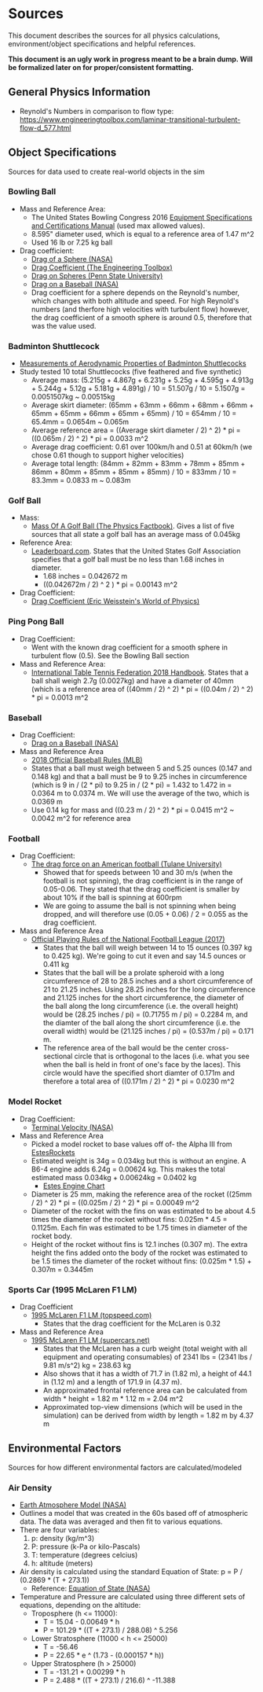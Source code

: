 # Sources

This document describes the sources for all physics calculations,
environment/object specifications and helpful references.

**This document is an ugly work in progress meant to be a brain dump. Will be formalized
later on for proper/consistent formatting.**


## General Physics Information

* Reynold's Numbers in comparison to flow type: https://www.engineeringtoolbox.com/laminar-transitional-turbulent-flow-d_577.html


## Object Specifications

Sources for data used to create real-world objects in the sim

### Bowling Ball

* Mass and Reference Area:
  * The United States Bowling Congress 2016 [Equipment Specifications and Certifications Manual](http://usbcongress.http.internapcdn.net/usbcongress/bowl/equipandspecs/pdfs/ESManual.pdf)
    (used max allowed values).
  * 8.595" diameter used, which is equal to a reference area of 1.47 m^2
  * Used 16 lb or 7.25 kg ball
* Drag coefficient:
  * [Drag of a Sphere (NASA)](https://www.grc.nasa.gov/www/k-12/airplane/dragsphere.html)
  * [Drag Coefficient (The Engineering Toolbox)](https://www.engineeringtoolbox.com/drag-coefficient-d_627.html)
  * [Drag on Spheres (Penn State University)](http://www.mne.psu.edu/cimbala/me325web_Spring_2012/Labs/Drag/intro.pdf)
  * [Drag on a Baseball (NASA)](https://www.grc.nasa.gov/www/k-12/airplane/balldrag.html)
  * Drag coefficient for a sphere depends on the Reynold's number, which changes with both
    altitude and speed. For high Reynold's numbers (and therfore high velocities with turbulent flow)
    however, the drag coefficient of a smooth sphere is around 0.5, therefore that was the
    value used.

### Badminton Shuttlecock

* [Measurements of Aerodynamic Properties of Badminton
  Shuttlecocks](https://ac.els-cdn.com/S1877705810002742/1-s2.0-S1877705810002742-main.pdf?_tid=e688c092-ed85-499d-9509-c3c76214e452&acdnat=1524886270_a4a0f787af33459fc5d933d50e6abcc1)
* Study tested 10 total Shuttlecocks (five feathered and five synthetic)
  * Average mass: (5.215g + 4.867g + 6.231g + 5.25g + 4.595g + 4.913g + 5.244g + 5.12g +
    5.181g + 4.891g) / 10 = 51.507g / 10 = 5.1507g = 0.0051507kg ~ 0.00515kg
  * Average skirt diameter: (65mm + 63mm + 66mm + 68mm + 66mm + 65mm + 65mm + 66mm +
    65mm + 65mm) / 10 = 654mm / 10 = 65.4mm = 0.0654m ~ 0.065m
  * Average reference area = ((Average skirt diameter / 2) ^ 2) * pi =
    ((0.065m / 2) ^ 2) * pi = 0.0033 m^2
  * Average drag coefficient: 0.61 over 100km/h and 0.51 at 60km/h
    (we chose 0.61 though to support higher velocities)
  * Average total length: (84mm + 82mm + 83mm + 78mm + 85mm + 86mm + 80mm + 85mm +
    85mm + 85mm) / 10 = 833mm / 10 = 83.3mm = 0.0833 m ~ 0.083m

### Golf Ball

* Mass:
  * [Mass Of A Golf Ball (The Physics Factbook)](https://hypertextbook.com/facts/1999/ImranArif.shtml). Gives
    a list of five sources that all state a golf ball has an average mass of 0.045kg
* Reference Area:
  * [Leaderboard.com](http://www.leaderboard.com/glossary_balldiameter). States that the United States Golf
    Association specifies that a golf ball must be no less than 1.68 inches in diameter.
      * 1.68 inches = 0.042672 m
      * ((0.042672m / 2) ^ 2 ) * pi = 0.00143 m^2
* Drag Coefficient:
  * [Drag Coefficient (Eric Weisstein's World of Physics)](http://scienceworld.wolfram.com/physics/DragCoefficient.html)

### Ping Pong Ball

* Drag Coefficient:
  * Went with the known drag coefficient for a smooth sphere in turbulent flow (0.5). See the
    Bowling Ball section
* Mass and Reference Area:
  * [International Table Tennis Federation 2018 Handbook](https://www.ittf.com/handbook/). States that a ball shall
    weigh 2.7g (0.0027kg) and have a diameter of 40mm (which is a reference area of
    ((40mm / 2) ^ 2) * pi = ((0.04m / 2) ^ 2) * pi = 0.0013 m^2

### Baseball

* Drag Coefficient:
  * [Drag on a Baseball (NASA)](https://www.grc.nasa.gov/www/k-12/airplane/balldrag.html)
* Mass and Reference Area
  * [2018 Official Baseball Rules (MLB)](http://mlb.mlb.com/documents/0/8/0/268272080/2018_Official_Baseball_Rules.pdf)
  * States that a ball must weigh between 5 and 5.25 ounces (0.147 and 0.148 kg) and that a ball
    must be 9 to 9.25 inches in circumference (which is 9 in / (2 * pi) to 9.25 in / (2 * pi) =  1.432 to
    1.472 in = 0.0364 m to 0.0374 m. We will use the average of the two, which is 0.0369 m
  * Use 0.14 kg for mass and ((0.23 m / 2) ^ 2) * pi = 0.0415 m^2 ~ 0.0042 m^2 for reference area

### Football

* Drag Coefficient:
  * [The drag force on an American football (Tulane University)](http://mlb.mlb.com/documents/0/8/0/268272080/2018_Official_Baseball_Rules.pdf)
    * Showed that for speeds between 10 and 30 m/s (when the football is not spinning), the
      drag coefficient is in the range of 0.05-0.06. They stated that the drag coefficient is smaller
      by about 10% if the ball is spinning at 600rpm
    * We are going to assume the ball is not spinning when being dropped, and will therefore use
      (0.05 + 0.06) / 2 = 0.055 as the drag coefficient.
* Mass and Reference Area
  * [Official Playing Rules of the National Football League (2017)](https://operations.nfl.com/media/2725/2017-playing-rules.pdf)
    * States that the ball will weigh between 14 to 15 ounces (0.397 kg to 0.425 kg). We're going to cut it
      even and say 14.5 ounces or 0.411 kg
    * States that the ball will be a prolate spheroid with a long circumference of 28 to 28.5 inches and
      a short circumference of 21 to 21.25 inches. Using 28.25 inches for the long circumference and
      21.125 inches for the short circumference, the diameter of the ball along the long circumference
      (i.e. the overall height) would be (28.25 inches / pi) = (0.71755 m / pi) = 0.2284 m, and the diamter
      of the ball along the short circumference (i.e. the overall width) would be (21.125 inches / pi) =
      (0.537m / pi) = 0.171 m.
    * The reference area of the ball would be the center cross-sectional circle that is orthogonal to
      the laces (i.e. what you see when the ball is held in front of one's face by the laces). This
      circle would have the specified short diamter of 0.171m and therefore a total area of
      ((0.171m / 2) ^ 2) * pi = 0.0230 m^2

### Model Rocket

* Drag Coefficient:
  * [Terminal Velocity (NASA)](https://spaceflightsystems.grc.nasa.gov/education/rocket/termvr.html)
* Mass and Reference Area
  * Picked a model rocket to base values off of- the Alpha III from [EstesRockets](https://www.estesrockets.com/rockets/launch-sets/001427-alpha-iiir-launch-set)
  * Estimated weight is 34g = 0.034kg but this is without an engine. A B6-4 engine adds 6.24g = 0.00624 kg.
    This makes the total estimated mass 0.034kg + 0.00624kg = 0.0402 kg
      * [Estes Engine Chart](http://www2.estesrockets.com/pdf/Estes_Engine_Chart.pdf)
  * Diameter is 25 mm, making the reference area of the rocket ((25mm / 2) ^ 2) * pi =
    ((0.025m / 2) ^ 2) * pi = 0.00049 m^2
  * Diameter of the rocket with the fins on was estimated to be about 4.5 times the diameter of the
    rocket without fins: 0.025m * 4.5 = 0.1125m. Each fin was estimated to be 1.75 times in diameter
    of the rocket body.
  * Height of the rocket without fins is 12.1 inches (0.307 m). The extra height the fins
    added onto the body of the rocket was estimated to be 1.5 times the diameter of the rocket
    without fins: (0.025m * 1.5) + 0.307m = 0.3445m

### Sports Car (1995 McLaren F1 LM)

* Drag Coefficient
  * [1995 McLaren F1 LM (topspeed.com)](https://www.topspeed.com/cars/mclaren/1995-mclaren-f1-lm-ar11027.html)
    * States that the drag coefficient for the McLaren is 0.32
* Mass and Reference Area
  * [1995 McLaren F1 LM (supercars.net)](https://www.supercars.net/blog/1995-mclaren-f1-lm/)
    * States that the McLaren has a curb weight (total weight with all equipment and operating consumables) of
      2341 lbs = (2341 lbs / 9.81 m/s^2) kg = 238.63 kg
    * Also shows that it has a width of 71.7 in (1.82 m), a height of 44.1 in (1.12 m) and a length
      of 171.9 in (4.37 m).
    * An approximated frontal reference area can be calculated from
      width * height = 1.82 m * 1.12 m = 2.04 m^2
    * Approximated top-view dimensions (which will be used in the simulation) can be derived from
      width by length = 1.82 m by 4.37 m


## Environmental Factors

Sources for how different environmental factors are calculated/modeled

### Air Density

* [Earth Atmosphere Model (NASA)](https://www.grc.nasa.gov/www/k-12/airplane/atmosmet.html)
* Outlines a model that was created in the 60s based off of atmospheric data. The data was averaged
  and then fit to various equations.
* There are four variables:
  1. p: density (kg/m^3)
  2. P: pressure (k-Pa or kilo-Pascals)
  3. T: temperature (degrees celcius)
  4. h: altitude (meters)
* Air density is calculated using the standard Equation of State: p = P / (0.2869 * (T + 273.1))
  * Reference: [Equation of State (NASA)](https://www.grc.nasa.gov/www/k-12/airplane/eqstat.html)
* Temperature and Pressure are calculated using three different sets of equations, depending on the
  altitude:
  * Troposphere (h <= 11000):
    * T = 15.04 - 0.00649 * h
    * P = 101.29 * ((T + 273.1) / 288.08) ^ 5.256
  * Lower Stratosphere (11000 < h <= 25000)
    * T = -56.46
    * P = 22.65 * e ^ (1.73 - (0.000157 * h))
  * Upper Stratosphere (h > 25000)
    * T = -131.21 + 0.00299 * h
    * P = 2.488 * ((T + 273.1) / 216.6) ^ -11.388